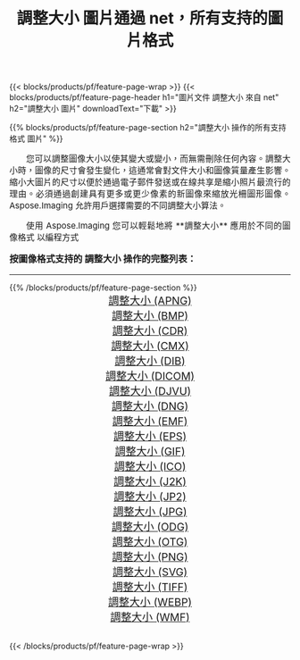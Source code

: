 ﻿---
title: 調整大小 圖片通過 net，所有支持的圖片格式 
weight: 3920
url: /zh-hant/net/resize/ 
lang: zh-hant
langdirlevel: 2
locales: zh-hans,ja,it,ru,de,es,fr,nl,id,lt,pl,pt,vi,tr,ko,zh-hant,ar,hi,th,sv,cs,uk,he
description: 使用 Aspose.Imaging 你可以輕鬆地通過 net 獲取 調整大小 圖像
---

{{< blocks/products/pf/feature-page-wrap >}}
{{< blocks/products/pf/feature-page-header h1="圖片文件 調整大小 來自 net" h2="調整大小 圖片" downloadText="下載" >}}


{{% blocks/products/pf/feature-page-section  h2="調整大小 操作的所有支持格式 圖片" %}}
<p align="justify" style="text-indent:2em;font-size:15px;">
您可以調整圖像大小以使其變大或變小，而無需刪除任何內容。調整大小時，圖像的尺寸會發生變化，這通常會對文件大小和圖像質量產生影響。縮小大圖片的尺寸以便於通過電子郵件發送或在線共享是縮小照片最流行的理由。必須通過創建具有更多或更少像素的新圖像來縮放光柵圖形圖像。 Aspose.Imaging 允許用戶選擇需要的不同調整大小算法。
</p>
<p align="justify" style="text-indent:2em;font-size:15px;">
使用 Aspose.Imaging 您可以輕鬆地將 **調整大小** 應用於不同的圖像格式 以編程方式
</p>
<h3 style="margin-top:16px;">
按圖像格式支持的 調整大小 操作的完整列表：
</h3>
<hr/>
{{% /blocks/products/pf/feature-page-section %}}
<div class="container-fluid productfamilypage bg-gray">
    <div class="convertypes bg-gray agp-content section">
        <div class="container">
		<div class="row other-converters" style="gap: 10px;font-size: 19px;text-align:center;">
		    <div class='col-md-3 other-converter remove-lp remove-rp'><a href="/imaging/zh-hant/net/resize/apng/" style="padding:15px;">調整大小 (APNG)</a></div><div class='col-md-3 other-converter remove-lp remove-rp'><a href="/imaging/zh-hant/net/resize/bmp/" style="padding:15px;">調整大小 (BMP)</a></div><div class='col-md-3 other-converter remove-lp remove-rp'><a href="/imaging/zh-hant/net/resize/cdr/" style="padding:15px;">調整大小 (CDR)</a></div><div class='col-md-3 other-converter remove-lp remove-rp'><a href="/imaging/zh-hant/net/resize/cmx/" style="padding:15px;">調整大小 (CMX)</a></div><div class='col-md-3 other-converter remove-lp remove-rp'><a href="/imaging/zh-hant/net/resize/dib/" style="padding:15px;">調整大小 (DIB)</a></div><div class='col-md-3 other-converter remove-lp remove-rp'><a href="/imaging/zh-hant/net/resize/dicom/" style="padding:15px;">調整大小 (DICOM)</a></div><div class='col-md-3 other-converter remove-lp remove-rp'><a href="/imaging/zh-hant/net/resize/djvu/" style="padding:15px;">調整大小 (DJVU)</a></div><div class='col-md-3 other-converter remove-lp remove-rp'><a href="/imaging/zh-hant/net/resize/dng/" style="padding:15px;">調整大小 (DNG)</a></div><div class='col-md-3 other-converter remove-lp remove-rp'><a href="/imaging/zh-hant/net/resize/emf/" style="padding:15px;">調整大小 (EMF)</a></div><div class='col-md-3 other-converter remove-lp remove-rp'><a href="/imaging/zh-hant/net/resize/eps/" style="padding:15px;">調整大小 (EPS)</a></div><div class='col-md-3 other-converter remove-lp remove-rp'><a href="/imaging/zh-hant/net/resize/gif/" style="padding:15px;">調整大小 (GIF)</a></div><div class='col-md-3 other-converter remove-lp remove-rp'><a href="/imaging/zh-hant/net/resize/ico/" style="padding:15px;">調整大小 (ICO)</a></div><div class='col-md-3 other-converter remove-lp remove-rp'><a href="/imaging/zh-hant/net/resize/j2k/" style="padding:15px;">調整大小 (J2K)</a></div><div class='col-md-3 other-converter remove-lp remove-rp'><a href="/imaging/zh-hant/net/resize/jp2/" style="padding:15px;">調整大小 (JP2)</a></div><div class='col-md-3 other-converter remove-lp remove-rp'><a href="/imaging/zh-hant/net/resize/jpg/" style="padding:15px;">調整大小 (JPG)</a></div><div class='col-md-3 other-converter remove-lp remove-rp'><a href="/imaging/zh-hant/net/resize/odg/" style="padding:15px;">調整大小 (ODG)</a></div><div class='col-md-3 other-converter remove-lp remove-rp'><a href="/imaging/zh-hant/net/resize/otg/" style="padding:15px;">調整大小 (OTG)</a></div><div class='col-md-3 other-converter remove-lp remove-rp'><a href="/imaging/zh-hant/net/resize/png/" style="padding:15px;">調整大小 (PNG)</a></div><div class='col-md-3 other-converter remove-lp remove-rp'><a href="/imaging/zh-hant/net/resize/svg/" style="padding:15px;">調整大小 (SVG)</a></div><div class='col-md-3 other-converter remove-lp remove-rp'><a href="/imaging/zh-hant/net/resize/tiff/" style="padding:15px;">調整大小 (TIFF)</a></div><div class='col-md-3 other-converter remove-lp remove-rp'><a href="/imaging/zh-hant/net/resize/webp/" style="padding:15px;">調整大小 (WEBP)</a></div><div class='col-md-3 other-converter remove-lp remove-rp'><a href="/imaging/zh-hant/net/resize/wmf/" style="padding:15px;">調整大小 (WMF)</a></div>
                </div>
        </div>
    </div>
</div>
<br/>

{{< /blocks/products/pf/feature-page-wrap >}}
